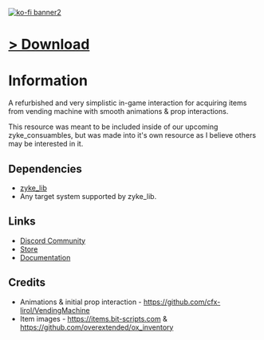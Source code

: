[![ko-fi banner2](https://github.com/user-attachments/assets/42eff455-5757-4888-ad88-d61893edcc33)](https://ko-fi.com/zykeresources)

# [> Download](https://github.com/ZykeWasTaken/zyke_vending/releases/latest)

# Information

A refurbished and very simplistic in-game interaction for acquiring items from vending machine with smooth animations & prop interactions.

This resource was meant to be included inside of our upcoming zyke_consuambles, but was made into it's own resource as I believe others may be interested in it.

## Dependencies

-   [zyke_lib](https://github.com/ZykeWasTaken/zyke_lib)
-   Any target system supported by zyke_lib.

## Links

-   [Discord Community](https://discord.zykeresources.com/)
-   [Store](https://store.zykeresources.com/)
-   [Documentation](https://docs.zykeresources.com/free-resources/vending-machines)

## Credits

-   Animations & initial prop interaction - https://github.com/cfx-lirol/VendingMachine
-   Item images - https://items.bit-scripts.com & https://github.com/overextended/ox_inventory
